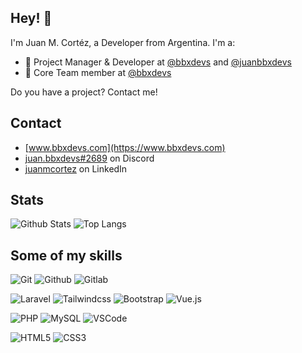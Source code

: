 ## Hey! 👋
I'm Juan M. Cortéz, a Developer from Argentina. I'm a:

- 🧭 Project Manager & Developer at [@bbxdevs](https://github.com/bbxdevs) and [@juanbbxdevs](https://github.com/juanbbxdevs)
- 👥 Core Team member at [@bbxdevs](https://www.bbxdevs.com)

Do you have a project? Contact me!

## Contact
- [www.bbxdevs.com](https://www.bbxdevs.com)
- [juan.bbxdevs#2689](./) on Discord
- [juanmcortez](https://www.linkedin.com/in/juanmcortez/) on LinkedIn

## Stats
![Github Stats](https://github-readme-stats.vercel.app/api?username=juanbbxdevs&count_private=true&show_icons=true&include_all_commits=true)
![Top Langs](https://github-readme-stats.vercel.app/api/top-langs/?username=juanbbxdevs&hide=TeX&layout=compact)

## Some of my skills
![Git](https://img.shields.io/badge/-Git-444c56?style=flat-square&logo=git&logoColor=white)
![Github](https://img.shields.io/badge/-GitHub-444c56?style=flat-square&logo=github&logoColor=white)
![Gitlab](https://img.shields.io/badge/-Gitlab-444c56?style=flat-square&logo=gitlab&logoColor=white)


![Laravel](https://img.shields.io/badge/-Laravel-444c56?style=flat-square&logo=laravel&logoColor=white)
![Tailwindcss](https://img.shields.io/badge/-Tailwindcss-444c56?style=flat-square&logo=tailwindcss&logoColor=white)
![Bootstrap](https://img.shields.io/badge/-Bootstrap-563D7C?style=flat-square&logo=bootstrap&logoColor=white)
![Vue.js](https://img.shields.io/badge/-Vue-444c56?style=flat-square&logo=vue.js&logoColor=white)


![PHP](https://img.shields.io/badge/-PHP-444c56?style=flat-square&logo=php&logoColor=white)
![MySQL](https://img.shields.io/badge/-MySQL-444c56?style=flat-square&logo=mysql&logoColor=white)
![VSCode](https://img.shields.io/badge/-VSCode-444c56?style=flat-square&logo=visualstudiocode&logoColor=white)


![HTML5](https://img.shields.io/badge/-HTML5-444c56?style=flat-square&logo=html5&logoColor=white)
![CSS3](https://img.shields.io/badge/-CSS3-444c56?style=flat-square&logo=css3&logoColor=white)
